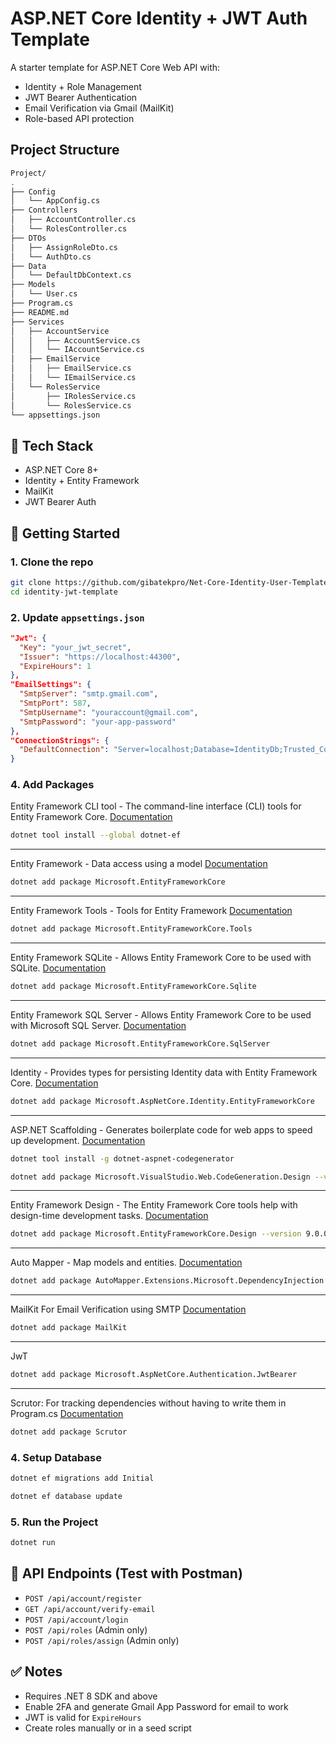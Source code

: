 # ASP.NET Core Identity + JWT Auth Template

A starter template for ASP.NET Core Web API with:
- Identity + Role Management
- JWT Bearer Authentication
- Email Verification via Gmail (MailKit)
- Role-based API protection

## Project Structure

```bash
Project/
.
├── Config
│   └── AppConfig.cs
├── Controllers
│   ├── AccountController.cs
│   └── RolesController.cs
├── DTOs
│   ├── AssignRoleDto.cs
│   └── AuthDto.cs
├── Data
│   └── DefaultDbContext.cs
├── Models
│   └── User.cs
├── Program.cs
├── README.md
├── Services
│   ├── AccountService
│   │   ├── AccountService.cs
│   │   └── IAccountService.cs
│   ├── EmailService
│   │   ├── EmailService.cs
│   │   └── IEmailService.cs
│   └── RolesService
│       ├── IRolesService.cs
│       └── RolesService.cs
└── appsettings.json
```

## 🔧 Tech Stack
- ASP.NET Core 8+
- Identity + Entity Framework
- MailKit
- JWT Bearer Auth

## 🚀 Getting Started

### 1. Clone the repo
```bash
git clone https://github.com/gibatekpro/Net-Core-Identity-User-Template.git
cd identity-jwt-template
```

### 2. Update `appsettings.json`
```json
"Jwt": {
  "Key": "your_jwt_secret",
  "Issuer": "https://localhost:44300",
  "ExpireHours": 1
},
"EmailSettings": {
  "SmtpServer": "smtp.gmail.com",
  "SmtpPort": 587,
  "SmtpUsername": "youraccount@gmail.com",
  "SmtpPassword": "your-app-password"
},
"ConnectionStrings": {
  "DefaultConnection": "Server=localhost;Database=IdentityDb;Trusted_Connection=True;"
}
```

### 4. Add Packages
Entity Framework CLI tool - The command-line interface (CLI) tools for Entity Framework Core. [Documentation](https://learn.microsoft.com/en-us/ef/core/cli/dotnet)
```bash
dotnet tool install --global dotnet-ef
```

***
Entity Framework - Data access using a model [Documentation]( )

```bash
dotnet add package Microsoft.EntityFrameworkCore
```

***
Entity Framework Tools - Tools for Entity Framework [Documentation](https://learn.microsoft.com/en-us/ef/core/)

```bash
dotnet add package Microsoft.EntityFrameworkCore.Tools
```

***
Entity Framework SQLite - Allows Entity Framework Core to be used with SQLite. [Documentation](https://learn.microsoft.com/en-us/ef/core/providers/sqlite/?tabs=dotnet-core-cli)
```bash
dotnet add package Microsoft.EntityFrameworkCore.Sqlite
```

***
Entity Framework SQL Server - Allows Entity Framework Core to be used with Microsoft SQL Server. [Documentation](https://learn.microsoft.com/en-us/ef/core/)
```bash
dotnet add package Microsoft.EntityFrameworkCore.SqlServer
```

***
Identity - Provides types for persisting Identity data with Entity Framework Core. [Documentation](https://learn.microsoft.com/en-us/ef/core/)
```bash
dotnet add package Microsoft.AspNetCore.Identity.EntityFrameworkCore
```

***
ASP.NET Scaffolding - Generates boilerplate code for web apps to speed up development. [Documentation](https://learn.microsoft.com/en-us/ef/core/cli/dotnet)

```bash
dotnet tool install -g dotnet-aspnet-codegenerator
```

```bash
dotnet add package Microsoft.VisualStudio.Web.CodeGeneration.Design --version 9.0.0
```

***
Entity Framework Design - The Entity Framework Core tools help with design-time development tasks. [Documentation](https://learn.microsoft.com/en-us/dotnet/api/system.device.location.geocoordinate?view=netframework-4.8.1)
```bash
dotnet add package Microsoft.EntityFrameworkCore.Design --version 9.0.0
```

***
Auto Mapper - Map models and entities. [Documentation](https://docs.automapper.org/en/stable/)
```bash
dotnet add package AutoMapper.Extensions.Microsoft.DependencyInjection
```

***
MailKit For Email Verification using SMTP [Documentation](https://dotnetfoundation.org/news-events/detail/mailkit-working-with-emails)
```bash
dotnet add package MailKit
```

***
JwT
```bash
dotnet add package Microsoft.AspNetCore.Authentication.JwtBearer
```
***
Scrutor: For tracking dependencies without having to write them in Program.cs [Documentation](https://github.com/khellang/Scrutor)
```bash
dotnet add package Scrutor
```

### 4. Setup Database
```bash
dotnet ef migrations add Initial
```
```bash
dotnet ef database update
```

### 5. Run the Project
```bash
dotnet run
```

## 🧪 API Endpoints (Test with Postman)
- `POST /api/account/register`
- `GET /api/account/verify-email`
- `POST /api/account/login`
- `POST /api/roles` (Admin only)
- `POST /api/roles/assign` (Admin only)

## ✅ Notes
- Requires .NET 8 SDK and above
- Enable 2FA and generate Gmail App Password for email to work
- JWT is valid for `ExpireHours`
- Create roles manually or in a seed script
